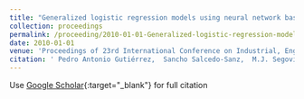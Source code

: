 ```yaml
---
title: "Generalized logistic regression models using neural network basis functions applied to the detection of banking crises"
collection: proceedings
permalink: /proceeding/2010-01-01-Generalized-logistic-regression-models-using-neural-network-basis-functions-applied-to-the-detection-of-banking-crises
date: 2010-01-01
venue: 'Proceedings of 23rd International Conference on Industrial, Engineering     Other Applications of Applied Intelligent Systems (IEA-AIE2010)'
citation: ' Pedro Antonio Gutiérrez,  Sancho Salcedo-Sanz,  M.J. Segovia Vargas,  A. Sanchís,  J.A. Portilla Figueras,  Francisco Fernandez-Navarro,  César Hervás-Martínez, &quot;Generalized logistic regression models using neural network basis functions applied to the detection of banking crises.&quot; Proceedings of 23rd International Conference on Industrial, Engineering &amp;amp; Other Applications of Applied Intelligent Systems (IEA-AIE2010), 2010, pp.1--10.'
---
```

Use [Google Scholar](https://scholar.google.com/scholar?q=Generalized+logistic+regression+models+using+neural+network+basis+functions+applied+to+the+detection+of+banking+crises){:target="_blank"} for full citation